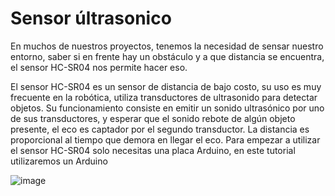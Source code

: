 <h1>  Sensor últrasonico</h1>

<p>En muchos de nuestros proyectos, tenemos la necesidad de sensar nuestro entorno, saber si en frente hay un obstáculo y a que distancia se encuentra, el sensor HC-SR04 nos permite hacer eso.

El sensor HC-SR04 es un sensor de distancia de bajo costo, su uso es muy frecuente en la robótica, utiliza transductores de ultrasonido para detectar objetos.
Su funcionamiento consiste en emitir un sonido ultrasónico por uno de sus transductores, y esperar que el sonido rebote de algún objeto presente, el eco es captador por el segundo transductor. La distancia es proporcional al tiempo que demora en llegar el eco.
Para empezar a utilizar el sensor HC-SR04 solo necesitas una placa Arduino, en este tutorial utilizaremos un Arduino

</p>

![image](https://github.com/user-attachments/assets/d20728fa-e0d0-4d93-924f-eadfe164b751)
